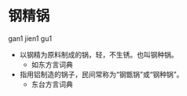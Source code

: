 



# 钢精锅
gan1 jien1 gu1
+ 以钢精为原料制成的锅，轻，不生锈。也叫钢种锅。
  * 如东方言词典
+ 指用铝制造的锅子，民间常称为“钢甑锅”或“钢种锅”。
  * 东台方言词典
